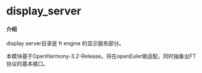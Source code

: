 # display_server 

#### 介绍
display server目录是 ft engine 的显示服务部分。

本模块基于OpenHarmony-3.2-Release。将在openEuler做适配，同时抽象出FT协议的基本接口。

